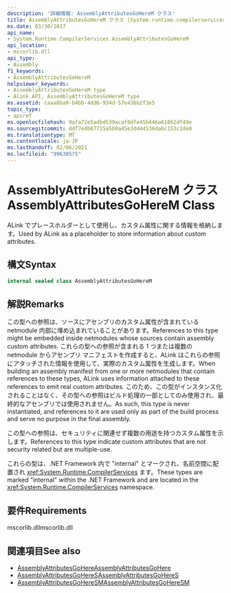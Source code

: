 ```yaml
---
description: '詳細情報: AssemblyAttributesGoHereM クラス'
title: AssemblyAttributesGoHereM クラス (System.runtime.compilerservices)
ms.date: 03/30/2017
api_name:
- System.Runtime.CompilerServices.AssemblyAttributesGoHereM
api_location:
- mscorlib.dll
api_type:
- Assembly
f1_keywords:
- AssemblyAttributesGoHereM
helpviewer_keywords:
- AssemblyAttributesGoHereM type
- Alink API, AssemblyAttributesGoHereM type
ms.assetid: caaa8ba9-b4bb-4dd6-934d-57e436b2f3e5
topic_type:
- apiref
ms.openlocfilehash: 9afa72e5adbd539acaf8dfe45b446a61862df49e
ms.sourcegitcommit: ddf7edb67715a5b9a45e3dd44536dabc153c1de0
ms.translationtype: MT
ms.contentlocale: ja-JP
ms.lasthandoff: 02/06/2021
ms.locfileid: "99638575"
---
```

# <a name="assemblyattributesgoherem-class"></a><span data-ttu-id="805d7-103">AssemblyAttributesGoHereM クラス</span><span class="sxs-lookup"><span data-stu-id="805d7-103">AssemblyAttributesGoHereM Class</span></span>

<span data-ttu-id="805d7-104">ALink でプレースホルダーとして使用し、カスタム属性に関する情報を格納します。</span><span class="sxs-lookup"><span data-stu-id="805d7-104">Used by ALink as a placeholder to store information about custom attributes.</span></span>

## <a name="syntax"></a><span data-ttu-id="805d7-105">構文</span><span class="sxs-lookup"><span data-stu-id="805d7-105">Syntax</span></span>

```csharp
internal sealed class AssemblyAttributesGoHereM
```

## <a name="remarks"></a><span data-ttu-id="805d7-106">解説</span><span class="sxs-lookup"><span data-stu-id="805d7-106">Remarks</span></span>

<span data-ttu-id="805d7-107">この型への参照は、ソースにアセンブリのカスタム属性が含まれている netmodule 内部に埋め込まれていることがあります。</span><span class="sxs-lookup"><span data-stu-id="805d7-107">References to this type might be embedded inside netmodules whose sources contain assembly custom attributes.</span></span> <span data-ttu-id="805d7-108">これらの型への参照が含まれる 1 つまたは複数の  netmodule からアセンブリ マニフェストを作成すると、ALink はこれらの参照にアタッチされた情報を使用して、実際のカスタム属性を生成します。</span><span class="sxs-lookup"><span data-stu-id="805d7-108">When building an assembly manifest from one or more netmodules that contain references to these types, ALink uses information attached to these references to emit real custom attributes.</span></span> <span data-ttu-id="805d7-109">このため、この型がインスタンス化されることはなく、その型への参照はビルド処理の一部としてのみ使用され、最終的なアセンブリでは使用されません。</span><span class="sxs-lookup"><span data-stu-id="805d7-109">As such, this type is never instantiated, and references to it are used only as part of the build process and serve no purpose in the final assembly.</span></span>

<span data-ttu-id="805d7-110">この型への参照は、セキュリティに関連せず複数の用途を持つカスタム属性を示します。</span><span class="sxs-lookup"><span data-stu-id="805d7-110">References to this type indicate custom attributes that are not security related but are multiple-use.</span></span>

<span data-ttu-id="805d7-111">これらの型は、.NET Framework 内で "internal" とマークされ、名前空間に配置され <xref:System.Runtime.CompilerServices> ます。</span><span class="sxs-lookup"><span data-stu-id="805d7-111">These types are marked "internal" within the .NET Framework and are located in the <xref:System.Runtime.CompilerServices> namespace.</span></span>

## <a name="requirements"></a><span data-ttu-id="805d7-112">要件</span><span class="sxs-lookup"><span data-stu-id="805d7-112">Requirements</span></span>

<span data-ttu-id="805d7-113">mscorlib.dll</span><span class="sxs-lookup"><span data-stu-id="805d7-113">mscorlib.dll</span></span>

## <a name="see-also"></a><span data-ttu-id="805d7-114">関連項目</span><span class="sxs-lookup"><span data-stu-id="805d7-114">See also</span></span>

- [<span data-ttu-id="805d7-115">AssemblyAttributesGoHere</span><span class="sxs-lookup"><span data-stu-id="805d7-115">AssemblyAttributesGoHere</span></span>](assemblyattributesgohere.md)
- [<span data-ttu-id="805d7-116">AssemblyAttributesGoHereS</span><span class="sxs-lookup"><span data-stu-id="805d7-116">AssemblyAttributesGoHereS</span></span>](assemblyattributesgoheres.md)
- [<span data-ttu-id="805d7-117">AssemblyAttributesGoHereSM</span><span class="sxs-lookup"><span data-stu-id="805d7-117">AssemblyAttributesGoHereSM</span></span>](assemblyattributesgoheresm.md)
